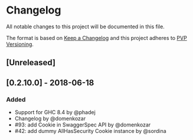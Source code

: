 # Changelog

All notable changes to this project will be documented in this file.

The format is based on [Keep a Changelog](http://keepachangelog.com/en/1.0.0/)
and this project adheres to [PVP Versioning](https://pvp.haskell.org/).

## [Unreleased]

## [0.2.10.0] - 2018-06-18

### Added
- Support for GHC 8.4 by @phadej
- Changelog by @domenkozar
- #93: add Cookie in SwaggerSpec API by @domenkozar
- #42: add dummy AllHasSecurity Cookie instance by @sordina
